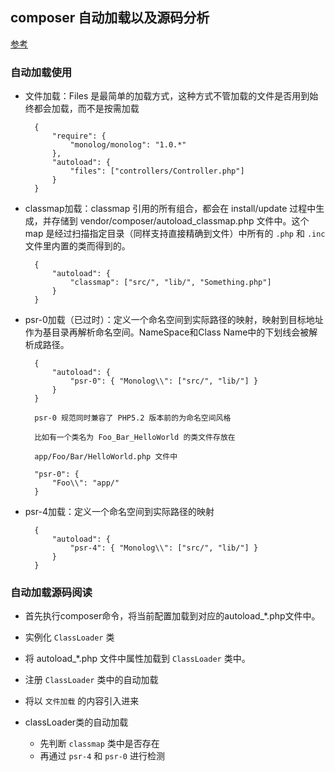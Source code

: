## composer 自动加载以及源码分析

[参考](https://my.oschina.net/sallency/blog/893518)

### 自动加载使用

+ 文件加载：Files 是最简单的加载方式，这种方式不管加载的文件是否用到始终都会加载，而不是按需加载

		{
		    "require": {
		        "monolog/monolog": "1.0.*"
		    },
		    "autoload": {
		        "files": ["controllers/Controller.php"]
		    }
		}

+ classmap加载：classmap 引用的所有组合，都会在 install/update 过程中生成，并存储到 vendor/composer/autoload_classmap.php 文件中。这个 map 是经过扫描指定目录（同样支持直接精确到文件）中所有的 `.php` 和 `.inc` 文件里内置的类而得到的。

		{
		    "autoload": {
		        "classmap": ["src/", "lib/", "Something.php"]
		    }
		}

+ psr-0加载（已过时）：定义一个命名空间到实际路径的映射，映射到目标地址作为基目录再解析命名空间。NameSpace和Class Name中的下划线会被解析成路径。

		{
		    "autoload": {
		        "psr-0": { "Monolog\\": ["src/", "lib/"] }
		    }
		}

		psr-0 规范同时兼容了 PHP5.2 版本前的为命名空间风格

		比如有一个类名为 Foo_Bar_HelloWorld 的类文件存放在
		
		app/Foo/Bar/HelloWorld.php 文件中
		
		"psr-0": {
		    "Foo\\": "app/"
		}

+ psr-4加载：定义一个命名空间到实际路径的映射

		{
		    "autoload": {
		        "psr-4": { "Monolog\\": ["src/", "lib/"] }
		    }
		}

### 自动加载源码阅读

+ 首先执行composer命令，将当前配置加载到对应的autoload_*.php文件中。
+ 实例化 `ClassLoader` 类
+ 将 autoload_*.php 文件中属性加载到 `ClassLoader` 类中。
+ 注册 `ClassLoader` 类中的自动加载
+ 将以 `文件加载` 的内容引入进来

+ classLoader类的自动加载

	+ 先判断 `classmap` 类中是否存在
	+ 再通过 `psr-4` 和 `psr-0` 进行检测